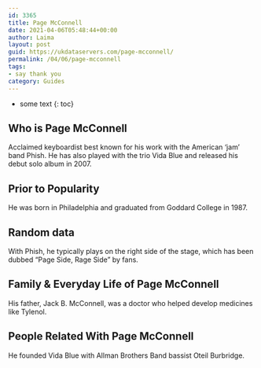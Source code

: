 ```yaml
---
id: 3365
title: Page McConnell
date: 2021-04-06T05:48:44+00:00
author: Laima
layout: post
guid: https://ukdataservers.com/page-mcconnell/
permalink: /04/06/page-mcconnell
tags:
- say thank you
category: Guides
---
```


* some text
{: toc}


## Who is Page McConnell
                  
                  
                  
Acclaimed keyboardist best known for his work with the American &#8216;jam&#8217; band Phish. He has also played with the trio Vida Blue and released his debut solo album in 2007.
                  
              
            
              
            
                
                
                
## Prior to Popularity
                  
                  
                  
He was born in Philadelphia and graduated from Goddard College in 1987.
                  
              
            
              
            
                
                
                
## Random data
                  
                  
                  
With Phish, he typically plays on the right side of the stage, which has been dubbed &#8220;Page Side, Rage Side&#8221; by fans.
                  
              
            
              
            
                
                
                
## Family & Everyday Life of Page McConnell
                  
                  
                  
His father, Jack B. McConnell, was a doctor who helped develop medicines like Tylenol.
                  
              
            
              
            
                
                
                
## People Related With Page McConnell
                  
                  
                  
He founded Vida Blue with Allman Brothers Band bassist Oteil Burbridge.
                  
              
            
              
            
                
              
            
              
              
            
            
              
            
          
          
          
